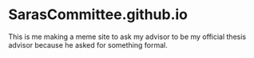 # SarasCommittee.github.io
This is me making a meme site to ask my advisor to be my official thesis advisor because he asked for something formal. 
